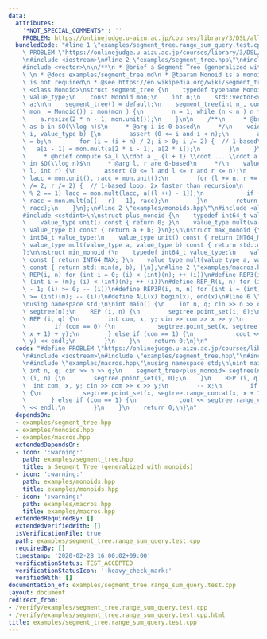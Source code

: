 ```yaml
---
data:
  attributes:
    '*NOT_SPECIAL_COMMENTS*': ''
    PROBLEM: https://onlinejudge.u-aizu.ac.jp/courses/library/3/DSL/all/DSL_2_B
  bundledCode: "#line 1 \"examples/segment_tree.range_sum_query.test.cpp\"\n#define\
    \ PROBLEM \"https://onlinejudge.u-aizu.ac.jp/courses/library/3/DSL/all/DSL_2_B\"\
    \n#include <iostream>\n#line 2 \"examples/segment_tree.hpp\"\n#include <cassert>\n\
    #include <vector>\n\n/**\n * @brief a Segment Tree (generalized with monoids)\
    \ \n * @docs examples/segment_tree.md\n * @tparam Monoid is a monoid; commutativity\
    \ is not required\n * @see https://en.wikipedia.org/wiki/Segment_tree\n */\ntemplate\
    \ <class Monoid>\nstruct segment_tree {\n    typedef typename Monoid::value_type\
    \ value_type;\n    const Monoid mon;\n    int n;\n    std::vector<value_type>\
    \ a;\n\n    segment_tree() = default;\n    segment_tree(int n_, const Monoid &\
    \ mon_ = Monoid()) : mon(mon_) {\n        n = 1; while (n < n_) n *= 2;\n    \
    \    a.resize(2 * n - 1, mon.unit());\n    }\n\n    /**\n     * @brief set $a_i$\
    \ as b in $O(\\log n)$\n     * @arg i is 0-based\n     */\n    void point_set(int\
    \ i, value_type b) {\n        assert (0 <= i and i < n);\n        a[i + n - 1]\
    \ = b;\n        for (i = (i + n) / 2; i > 0; i /= 2) {  // 1-based\n         \
    \   a[i - 1] = mon.mult(a[2 * i - 1], a[2 * i]);\n        }\n    }\n\n    /**\n\
    \     * @brief compute $a_l \\cdot a _ {l + 1} \\cdot ... \\cdot a _ {r - 1}$\
    \ in $O(\\log n)$\n     * @arg l, r are 0-based\n     */\n    value_type range_concat(int\
    \ l, int r) {\n        assert (0 <= l and l <= r and r <= n);\n        value_type\
    \ lacc = mon.unit(), racc = mon.unit();\n        for (l += n, r += n; l < r; l\
    \ /= 2, r /= 2) {  // 1-based loop, 2x faster than recursion\n            if (l\
    \ % 2 == 1) lacc = mon.mult(lacc, a[(l ++) - 1]);\n            if (r % 2 == 1)\
    \ racc = mon.mult(a[(-- r) - 1], racc);\n        }\n        return mon.mult(lacc,\
    \ racc);\n    }\n};\n#line 2 \"examples/monoids.hpp\"\n#include <algorithm>\n\
    #include <cstdint>\n\nstruct plus_monoid {\n    typedef int64_t value_type;\n\
    \    value_type unit() const { return 0; }\n    value_type mult(value_type a,\
    \ value_type b) const { return a + b; }\n};\n\nstruct max_monoid {\n    typedef\
    \ int64_t value_type;\n    value_type unit() const { return INT64_MIN; }\n   \
    \ value_type mult(value_type a, value_type b) const { return std::max(a, b); }\n\
    };\n\nstruct min_monoid {\n    typedef int64_t value_type;\n    value_type unit()\
    \ const { return INT64_MAX; }\n    value_type mult(value_type a, value_type b)\
    \ const { return std::min(a, b); }\n};\n#line 2 \"examples/macros.hpp\"\n#define\
    \ REP(i, n) for (int i = 0; (i) < (int)(n); ++ (i))\n#define REP3(i, m, n) for\
    \ (int i = (m); (i) < (int)(n); ++ (i))\n#define REP_R(i, n) for (int i = (int)(n)\
    \ - 1; (i) >= 0; -- (i))\n#define REP3R(i, m, n) for (int i = (int)(n) - 1; (i)\
    \ >= (int)(m); -- (i))\n#define ALL(x) begin(x), end(x)\n#line 6 \"examples/segment_tree.range_sum_query.test.cpp\"\
    \nusing namespace std;\n\nint main() {\n    int n, q; cin >> n >> q;\n    segment_tree<plus_monoid>\
    \ segtree(n);\n    REP (i, n) {\n        segtree.point_set(i, 0);\n    }\n   \
    \ REP (i, q) {\n        int com, x, y; cin >> com >> x >> y;\n        -- x;\n\
    \        if (com == 0) {\n            segtree.point_set(x, segtree.range_concat(x,\
    \ x + 1) + y);\n        } else if (com == 1) {\n            cout << segtree.range_concat(x,\
    \ y) << endl;\n        }\n    }\n    return 0;\n}\n"
  code: "#define PROBLEM \"https://onlinejudge.u-aizu.ac.jp/courses/library/3/DSL/all/DSL_2_B\"\
    \n#include <iostream>\n#include \"examples/segment_tree.hpp\"\n#include \"examples/monoids.hpp\"\
    \n#include \"examples/macros.hpp\"\nusing namespace std;\n\nint main() {\n   \
    \ int n, q; cin >> n >> q;\n    segment_tree<plus_monoid> segtree(n);\n    REP\
    \ (i, n) {\n        segtree.point_set(i, 0);\n    }\n    REP (i, q) {\n      \
    \  int com, x, y; cin >> com >> x >> y;\n        -- x;\n        if (com == 0)\
    \ {\n            segtree.point_set(x, segtree.range_concat(x, x + 1) + y);\n \
    \       } else if (com == 1) {\n            cout << segtree.range_concat(x, y)\
    \ << endl;\n        }\n    }\n    return 0;\n}\n"
  dependsOn:
  - examples/segment_tree.hpp
  - examples/monoids.hpp
  - examples/macros.hpp
  extendedDependsOn:
  - icon: ':warning:'
    path: examples/segment_tree.hpp
    title: a Segment Tree (generalized with monoids)
  - icon: ':warning:'
    path: examples/monoids.hpp
    title: examples/monoids.hpp
  - icon: ':warning:'
    path: examples/macros.hpp
    title: examples/macros.hpp
  extendedRequiredBy: []
  extendedVerifiedWith: []
  isVerificationFile: true
  path: examples/segment_tree.range_sum_query.test.cpp
  requiredBy: []
  timestamp: '2020-02-28 16:00:02+09:00'
  verificationStatus: TEST_ACCEPTED
  verificationStatusIcon: ':heavy_check_mark:'
  verifiedWith: []
documentation_of: examples/segment_tree.range_sum_query.test.cpp
layout: document
redirect_from:
- /verify/examples/segment_tree.range_sum_query.test.cpp
- /verify/examples/segment_tree.range_sum_query.test.cpp.html
title: examples/segment_tree.range_sum_query.test.cpp
---
```

